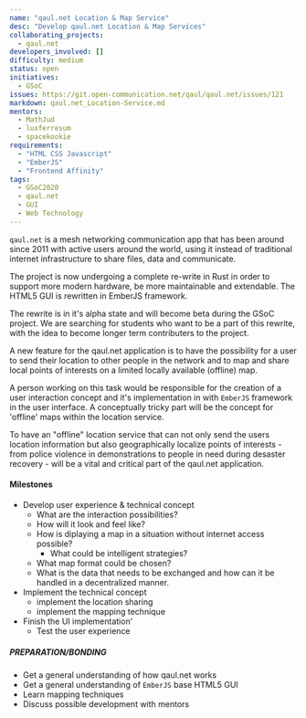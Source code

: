 ```yaml
---
name: "qaul.net Location & Map Service"
desc: "Develop qaul.net Location & Map Services"
collaborating_projects:
  - qaul.net
developers_involved: []
difficulty: medium
status: open
initiatives:
  - GSoC
issues: https://git.open-communication.net/qaul/qaul.net/issues/121
markdown: qaul.net_Location-Service.md
mentors:
  - MathJud
  - luxferresum
  - spacekookie
requirements:
  - "HTML CSS Javascript"
  - "EmberJS"
  - "Frontend Affinity"
tags:
  - GSoC2020
  - qaul.net
  - GUI
  - Web Technology
---
```


`qaul.net` is a mesh networking communication app that has been around since 2011
with active users around the world, using it instead of traditional internet
infrastructure to share files, data and communicate.

The project is now undergoing a complete re-write in Rust in order to support
more modern hardware, be more maintainable and extendable. The HTML5 GUI is rewritten
in EmberJS framework. 

The rewrite is in it's alpha state and will become beta during the GSoC project.
We are searching for students who want to be a part of this rewrite, with the idea to become longer term contributers to the project.

A new feature for the qaul.net application is to have the possibility for a user to send their location to other people in the network and to map and share local points of interests on a limited locally available (offline) map.

A person working on this task would be responsible for the creation of a user interaction concept and it's implementation in with `EmberJS` framework in the user interface. 
A conceptually tricky part will be the concept for 'offline' maps within the location service.

To have an "offline" location service that can not only send the users location 
information but also geographically localize points of interests - from police 
violence in demonstrations to people in need during desaster recovery - will 
be a vital and critical part of the qaul.net application.


#### Milestones

* Develop user experience & technical concept
  * What are the interaction possibilities?
  * How will it look and feel like?
  * How is diplaying a map in a situation without internet access possible?
    * What could be intelligent strategies?
  * What map format could be chosen?
  * What is the data that needs to be exchanged and how can it be handled in a decentralized manner.
* Implement the technical concept
  * implement the location sharing
  * implement the mapping technique
* Finish the UI implementation'
  * Test the user experience


##### PREPARATION/BONDING

* Get a general understanding of how qaul.net works
* Get a general understanding of `EmberJS` base HTML5 GUI
* Learn mapping techniques
* Discuss possible development with mentors
